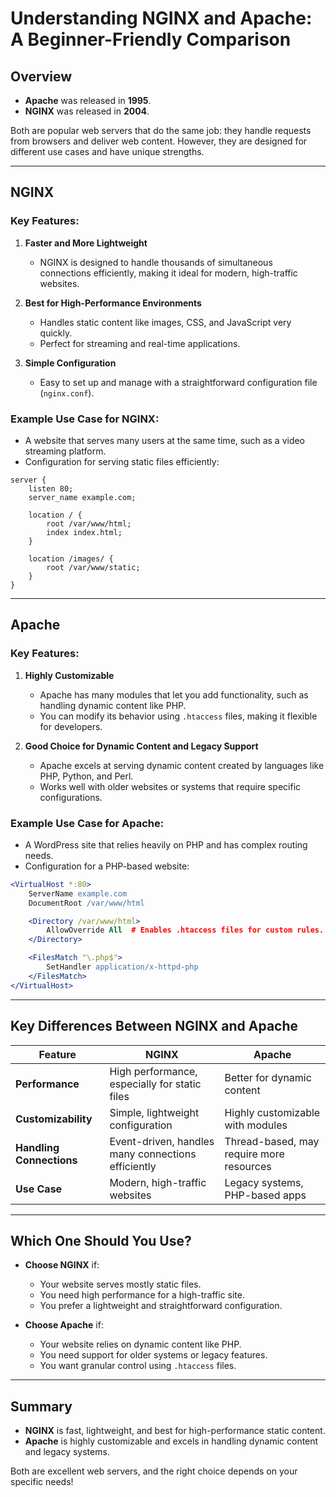 # Understanding NGINX and Apache: A Beginner-Friendly Comparison

## Overview
- **Apache** was released in **1995**.
- **NGINX** was released in **2004**.

Both are popular web servers that do the same job: they handle requests from browsers and deliver web content. However, they are designed for different use cases and have unique strengths.

---

## NGINX
### Key Features:
1. **Faster and More Lightweight**
   - NGINX is designed to handle thousands of simultaneous connections efficiently, making it ideal for modern, high-traffic websites.

2. **Best for High-Performance Environments**
   - Handles static content like images, CSS, and JavaScript very quickly.
   - Perfect for streaming and real-time applications.

3. **Simple Configuration**
   - Easy to set up and manage with a straightforward configuration file (`nginx.conf`).

### Example Use Case for NGINX:
- A website that serves many users at the same time, such as a video streaming platform.
- Configuration for serving static files efficiently:

```nginx
server {
    listen 80;
    server_name example.com;

    location / {
        root /var/www/html;
        index index.html;
    }

    location /images/ {
        root /var/www/static;
    }
}
```

---

## Apache
### Key Features:
1. **Highly Customizable**
   - Apache has many modules that let you add functionality, such as handling dynamic content like PHP.
   - You can modify its behavior using `.htaccess` files, making it flexible for developers.

2. **Good Choice for Dynamic Content and Legacy Support**
   - Apache excels at serving dynamic content created by languages like PHP, Python, and Perl.
   - Works well with older websites or systems that require specific configurations.

### Example Use Case for Apache:
- A WordPress site that relies heavily on PHP and has complex routing needs.
- Configuration for a PHP-based website:

```apache
<VirtualHost *:80>
    ServerName example.com
    DocumentRoot /var/www/html

    <Directory /var/www/html>
        AllowOverride All  # Enables .htaccess files for custom rules.
    </Directory>

    <FilesMatch "\.php$">
        SetHandler application/x-httpd-php
    </FilesMatch>
</VirtualHost>
```

---

## Key Differences Between NGINX and Apache
| Feature                   | NGINX                           | Apache                         |
|---------------------------|----------------------------------|--------------------------------|
| **Performance**           | High performance, especially for static files | Better for dynamic content    |
| **Customizability**       | Simple, lightweight configuration | Highly customizable with modules |
| **Handling Connections**  | Event-driven, handles many connections efficiently | Thread-based, may require more resources |
| **Use Case**              | Modern, high-traffic websites   | Legacy systems, PHP-based apps |

---

## Which One Should You Use?
- **Choose NGINX** if:
  - Your website serves mostly static files.
  - You need high performance for a high-traffic site.
  - You prefer a lightweight and straightforward configuration.

- **Choose Apache** if:
  - Your website relies on dynamic content like PHP.
  - You need support for older systems or legacy features.
  - You want granular control using `.htaccess` files.

---

## Summary
- **NGINX** is fast, lightweight, and best for high-performance static content.
- **Apache** is highly customizable and excels in handling dynamic content and legacy systems.

Both are excellent web servers, and the right choice depends on your specific needs!
